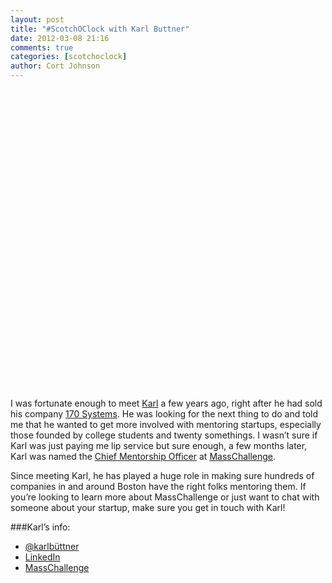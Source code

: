 ```yaml
---
layout: post
title: "#ScotchOClock with Karl Buttner"
date: 2012-03-08 21:16
comments: true
categories: [scotchoclock]
author: Cort Johnson
---
```

<object width="853" height="480"><param name="movie" value="http://www.youtube.com/v/U3RGncOaC20?version=3&amp;hl=en_US&amp;rel=0"></param><param name="allowFullScreen" value="true"></param><param name="allowscriptaccess" value="always"></param><embed src="http://www.youtube.com/v/U3RGncOaC20?version=3&amp;hl=en_US&amp;rel=0" type="application/x-shockwave-flash" width="853" height="480" allowscriptaccess="always" allowfullscreen="true"></embed></object>

I was fortunate enough to meet [Karl]("http://twitter.com/karlbuttner") a few years ago, right after he had sold his company [170 Systems]("http://www.crunchbase.com/company/170-systems").  He was looking for the next thing to do and told me that he wanted to get more involved with mentoring startups, especially those founded by college students and twenty somethings.  I wasn’t sure if Karl was just paying me lip service but sure enough, a few months later, Karl was named the [Chief Mentorship Officer]("http://masschallenge.org/masschallenge_team") at [MassChallenge]("http://masschallenge.org/").

Since meeting Karl, he has played a huge role in making sure hundreds of companies in and around Boston have the right folks mentoring them.  If you’re looking to learn more about MassChallenge or just want to chat with someone about your startup, make sure you get in touch with Karl!

###Karl’s info:

* [@karlbüttner]("http://twitter.com/karlbuttner")
* [LinkedIn]("http://www.linkedin.com/in/karlbuttner")
* [MassChallenge]("http://masschallenge.org/")
